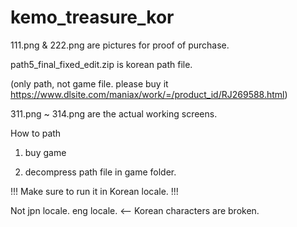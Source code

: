 # kemo_treasure_kor

111.png & 222.png are pictures for proof of purchase.

path5_final_fixed_edit.zip is korean path file.

(only path, not game file. please buy it https://www.dlsite.com/maniax/work/=/product_id/RJ269588.html)

311.png ~ 314.png are the actual working screens.



How to path

1. buy game

2. decompress path file in game folder.


!!! Make sure to run it in Korean locale. !!!

Not jpn locale. eng locale. <-- Korean characters are broken.
